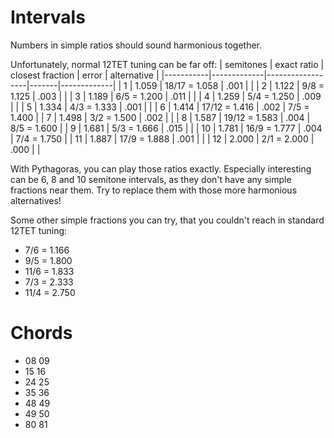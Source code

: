 # Intervals

Numbers in simple ratios should sound harmonious together.

Unfortunately, normal 12TET tuning can be far off:
| semitones | exact ratio | closest fraction | error | alternative |
|-----------|-------------|------------------|-------|-------------|
| 1         | 1.059       | 18/17 = 1.058    | .001  |             |
| 2         | 1.122       | 9/8   = 1.125    | .003  |             |
| 3         | 1.189       | 6/5   = 1.200    | .011  |             |
| 4         | 1.259       | 5/4   = 1.250    | .009  |             |
| 5         | 1.334       | 4/3   = 1.333    | .001  |             |
| 6         | 1.414       | 17/12 = 1.416    | .002  | 7/5 = 1.400 |
| 7         | 1.498       | 3/2   = 1.500    | .002  |             |
| 8         | 1.587       | 19/12 = 1.583    | .004  | 8/5 = 1.600 |
| 9         | 1.681       | 5/3   = 1.666    | .015  |             |
| 10        | 1.781       | 16/9  = 1.777    | .004  | 7/4 = 1.750 |
| 11        | 1.887       | 17/9  = 1.888    | .001  |             |
| 12        | 2.000       | 2/1   = 2.000    | .000  |             |

With Pythagoras, you can play those ratios exactly. Especially interesting can be 6, 8 and 10 semitone intervals, as they don't have any simple fractions near them. Try to replace them with those more harmonious alternatives!

Some other simple fractions you can try, that you couldn't reach in standard 12TET tuning:
- 7/6 = 1.166
- 9/5 = 1.800
- 11/6 = 1.833
- 7/3 = 2.333
- 11/4 = 2.750

# Chords

- 08 09
- 15 16
- 24 25
- 35 36
- 48 49
- 49 50
- 80 81